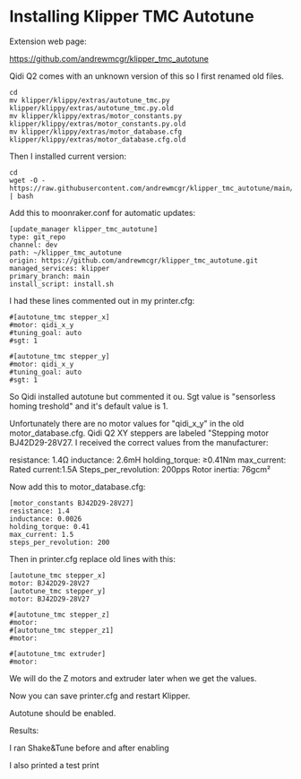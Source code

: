 # Installing Klipper TMC Autotune

Extension web page: 

https://github.com/andrewmcgr/klipper_tmc_autotune

Qidi Q2 comes with an unknown version of this so I first renamed old files. 

```
cd
mv klipper/klippy/extras/autotune_tmc.py klipper/klippy/extras/autotune_tmc.py.old
mv klipper/klippy/extras/motor_constants.py klipper/klippy/extras/motor_constants.py.old
mv klipper/klippy/extras/motor_database.cfg klipper/klippy/extras/motor_database.cfg.old
```

Then I installed current version:

```
cd
wget -O - https://raw.githubusercontent.com/andrewmcgr/klipper_tmc_autotune/main/install.sh | bash
```

Add this to moonraker.conf for automatic updates:

```
[update_manager klipper_tmc_autotune]
type: git_repo
channel: dev
path: ~/klipper_tmc_autotune
origin: https://github.com/andrewmcgr/klipper_tmc_autotune.git
managed_services: klipper
primary_branch: main
install_script: install.sh
```

I had these lines commented out in my printer.cfg:

```
#[autotune_tmc stepper_x]
#motor: qidi_x_y
#tuning_goal: auto
#sgt: 1

#[autotune_tmc stepper_y]
#motor: qidi_x_y
#tuning_goal: auto
#sgt: 1
```

So Qidi installed autotune but commented it ou. Sgt value is "sensorless homing treshold" and it's default value is 1. 

Unfortunately there are no motor values for "qidi_x_y" in the old motor_database.cfg. Qidi Q2 XY steppers are labeled "Stepping motor BJ42D29-28V27. I received the correct values from the manufacturer:

resistance: 1.4Ω
inductance:  2.6mH
holding_torque: ≥0.41Nm
max_current: Rated current:1.5A
Steps_per_revolution: 200pps
Rotor inertia: 76gcm²

Now add this to motor_database.cfg:

```
[motor_constants BJ42D29-28V27]
resistance: 1.4
inductance: 0.0026
holding_torque: 0.41
max_current: 1.5
steps_per_revolution: 200
```

Then in printer.cfg replace old lines with this:

```
[autotune_tmc stepper_x]
motor: BJ42D29-28V27
[autotune_tmc stepper_y]
motor: BJ42D29-28V27

#[autotune_tmc stepper_z]
#motor: 
#[autotune_tmc stepper_z1]
#motor: 

#[autotune_tmc extruder]
#motor: 
```

We will do the Z motors and extruder later when we get the values.

Now you can save printer.cfg and restart Klipper. 

Autotune should be enabled. 

Results:


I ran Shake&Tune before and after enabling 

I also printed a test print
